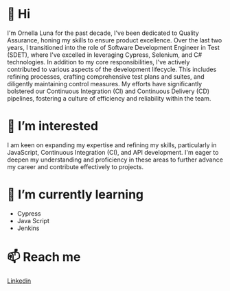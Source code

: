 # 👋 Hi
I'm Ornella Luna for the past decade, I've been dedicated to Quality Assurance, honing my skills to ensure product excellence. Over the last two years, I transitioned into the role of Software Development Engineer in Test (SDET), where I've excelled in leveraging Cypress, Selenium, and C# technologies. In addition to my core responsibilities, I've actively contributed to various aspects of the development lifecycle. This includes refining processes, crafting comprehensive test plans and suites, and diligently maintaining control measures. My efforts have significantly bolstered our Continuous Integration (CI) and Continuous Delivery (CD) pipelines, fostering a culture of efficiency and reliability within the team.

# 👀 I’m interested
I am keen on expanding my expertise and refining my skills, particularly in JavaScript, Continuous Integration (CI), and API development. I'm eager to deepen my understanding and proficiency in these areas to further advance my career and contribute effectively to projects.

# 🌱 I’m currently learning 
- Cypress
- Java Script
- Jenkins
  
# 📫 Reach me
[Linkedin](https://www.linkedin.com/in/ornella-luna-qa-engineer-automation/)

